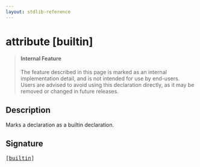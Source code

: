 ```yaml
---
layout: stdlib-reference
---
```


# attribute [builtin]

> #### Internal Feature
> The feature described in this page is marked as an internal implementation detail, and is not intended for use by end-users.
> Users are advised to avoid using this declaration directly, as it may be removed or changed in future releases.

## Description

Marks a declaration as a builtin declaration.


## Signature

<pre>
[<a href=".html">builtin</a>]
</pre>

